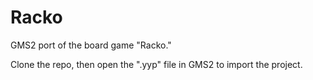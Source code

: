 # Racko
GMS2 port of the board game "Racko."

Clone the repo, then open the ".yyp" file in GMS2 to import the project.